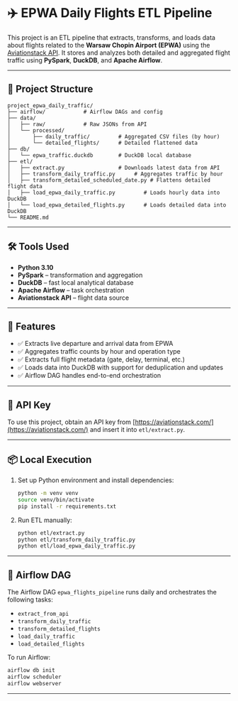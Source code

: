 
# ✈️ EPWA Daily Flights ETL Pipeline

This project is an ETL pipeline that extracts, transforms, and loads data about flights related to the **Warsaw Chopin Airport (EPWA)** using the [Aviationstack API](https://aviationstack.com/). It stores and analyzes both detailed and aggregated flight traffic using **PySpark**, **DuckDB**, and **Apache Airflow**.

---

## 📁 Project Structure

```
project_epwa_daily_traffic/
├── airflow/            # Airflow DAGs and config
├── data/
│   ├── raw/            # Raw JSONs from API
│   └── processed/      
│       ├── daily_traffic/         # Aggregated CSV files (by hour)
│       └── detailed_flights/      # Detailed flattened data
├── db/
│   └── epwa_traffic.duckdb        # DuckDB local database
├── etl/
│   ├── extract.py                 # Downloads latest data from API
│   ├── transform_daily_traffic.py      # Aggregates traffic by hour
│   ├── transform_detailed_scheduled_date.py # Flattens detailed flight data
│   ├── load_epwa_daily_traffic.py         # Loads hourly data into DuckDB
│   └── load_epwa_detailed_flights.py      # Loads detailed data into DuckDB
└── README.md
```

---

## 🛠️ Tools Used

- **Python 3.10**
- **PySpark** – transformation and aggregation
- **DuckDB** – fast local analytical database
- **Apache Airflow** – task orchestration
- **Aviationstack API** – flight data source

---

## 🚀 Features

- ✅ Extracts live departure and arrival data from EPWA
- ✅ Aggregates traffic counts by hour and operation type
- ✅ Extracts full flight metadata (gate, delay, terminal, etc.)
- ✅ Loads data into DuckDB with support for deduplication and updates
- ✅ Airflow DAG handles end-to-end orchestration

---

## 🔐 API Key

To use this project, obtain an API key from [https://aviationstack.com/](https://aviationstack.com/) and insert it into `etl/extract.py`.

---

## 📦 Local Execution

1. Set up Python environment and install dependencies:
   ```bash
   python -m venv venv
   source venv/bin/activate
   pip install -r requirements.txt
   ```

2. Run ETL manually:
   ```bash
   python etl/extract.py
   python etl/transform_daily_traffic.py
   python etl/load_epwa_daily_traffic.py
   ```

---

## 🧪 Airflow DAG

The Airflow DAG `epwa_flights_pipeline` runs daily and orchestrates the following tasks:

- `extract_from_api`
- `transform_daily_traffic`
- `transform_detailed_flights`
- `load_daily_traffic`
- `load_detailed_flights`

To run Airflow:
```bash
airflow db init
airflow scheduler
airflow webserver
```

---
